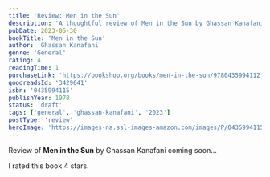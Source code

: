 ```yaml
---
title: 'Review: Men in the Sun'
description: 'A thoughtful review of Men in the Sun by Ghassan Kanafani'
pubDate: 2023-05-30
bookTitle: 'Men in the Sun'
author: 'Ghassan Kanafani'
genre: 'General'
rating: 4
readingTime: 1
purchaseLink: 'https://bookshop.org/books/men-in-the-sun/9780435994112'
goodreadsId: '3429641'
isbn: '0435994115'
publishYear: 1978
status: 'draft'
tags: ['general', 'ghassan-kanafani', '2023']
postType: 'review'
heroImage: 'https://images-na.ssl-images-amazon.com/images/P/0435994115.01.L.jpg'
---
```


Review of **Men in the Sun** by Ghassan Kanafani coming soon...

I rated this book 4 stars.
